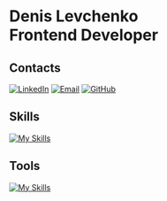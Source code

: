 # Denis Levchenko <br>Frontend Developer
## Contacts
[![LinkedIn](https://img.shields.io/badge/LinkedIn-Denis_Levchenko-blue)](https://www.linkedin.com/in/denis-levchenko-65a067264/)
[![Email](https://img.shields.io/badge/Email-levchenkoden02@gmail.com-red)](https://mail.google.com/mail/u/0/?pli=1#inbox)
[![GitHub](https://img.shields.io/badge/Github-gitdenlev-black)](https://github.com/gitdenlev)
## Skills
[![My Skills](https://skillicons.dev/icons?i=html,css,sass,js,react,nextjs,tailwind,git,nodejs,chakra)](https://skillicons.dev)
## Tools
[![My Skills](https://skillicons.dev/icons?i=vscode,figma)](https://skillicons.dev)
